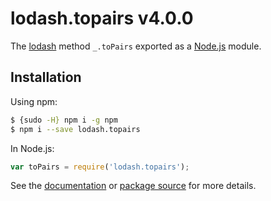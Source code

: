 # lodash.topairs v4.0.0

The [lodash](https://lodash.com/) method `_.toPairs` exported as a [Node.js](https://nodejs.org/) module.

## Installation

Using npm:
```bash
$ {sudo -H} npm i -g npm
$ npm i --save lodash.topairs
```

In Node.js:
```js
var toPairs = require('lodash.topairs');
```

See the [documentation](https://lodash.com/docs#toPairs) or [package source](https://github.com/lodash/lodash/blob/4.0.0-npm-packages/lodash.topairs) for more details.
